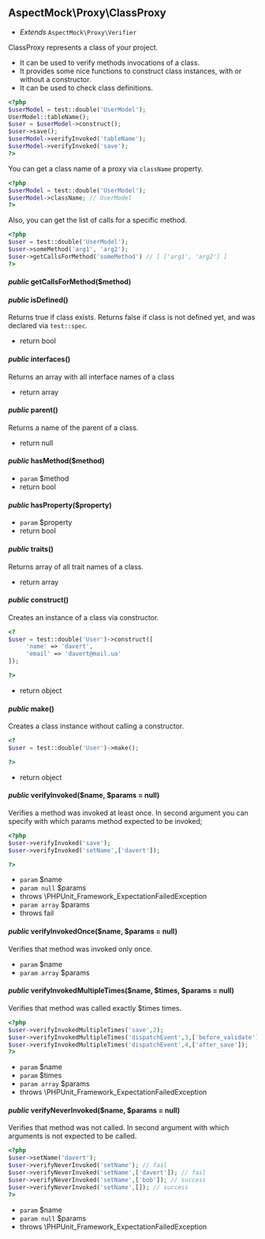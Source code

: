 
## AspectMock\Proxy\ClassProxy

* *Extends* `AspectMock\Proxy\Verifier`

ClassProxy represents a class of your project.

* It can be used to verify methods invocations of a class.
* It provides some nice functions to construct class instances, with or without a constructor.
* It can be used to check class definitions.


``` php
<?php
$userModel = test::double('UserModel');
UserModel::tableName();
$user = $userModel->construct();
$user->save();
$userModel->verifyInvoked('tableName');
$userModel->verifyInvoked('save');
?>
```

You can get a class name of a proxy via `className` property.

``` php
<?php
$userModel = test::double('UserModel');
$userModel->className; // UserModel
?>
```

Also, you can get the list of calls for a specific method.

```php
<?php
$user = test::double('UserModel');
$user->someMethod('arg1', 'arg2');
$user->getCallsForMethod('someMethod') // [ ['arg1', 'arg2'] ]
?>
```

#### *public* getCallsForMethod($method) 
#### *public* isDefined() 
Returns true if class exists.
Returns false if class is not defined yet, and was declared via `test::spec`.

 * return bool

#### *public* interfaces() 
Returns an array with all interface names of a class

 * return array

#### *public* parent() 
Returns a name of the parent of a class.

 * return null

#### *public* hasMethod($method) 
 * `param` $method
 * return bool

#### *public* hasProperty($property) 
 * `param` $property
 * return bool

#### *public* traits() 
Returns array of all trait names of a class.

 * return array

#### *public* construct() 
Creates an instance of a class via constructor.

``` php
<?
$user = test::double('User')->construct([
     'name' => 'davert',
     'email' => 'davert@mail.ua'
]);

?>
```
 * return object

#### *public* make() 
Creates a class instance without calling a constructor.

``` php
<?
$user = test::double('User')->make();

?>
```
 * return object

#### *public* verifyInvoked($name, $params = null) 
Verifies a method was invoked at least once.
In second argument you can specify with which params method expected to be invoked;

``` php
<?php
$user->verifyInvoked('save');
$user->verifyInvoked('setName',['davert']);

?>
```

 * `param` $name
 * `param null` $params
 * throws \PHPUnit_Framework_ExpectationFailedException
 * `param array` $params
 * throws fail

#### *public* verifyInvokedOnce($name, $params = null) 
Verifies that method was invoked only once.

 * `param` $name
 * `param array` $params

#### *public* verifyInvokedMultipleTimes($name, $times, $params = null) 
Verifies that method was called exactly $times times.

``` php
<?php
$user->verifyInvokedMultipleTimes('save',2);
$user->verifyInvokedMultipleTimes('dispatchEvent',3,['before_validate']);
$user->verifyInvokedMultipleTimes('dispatchEvent',4,['after_save']);
?>
```

 * `param` $name
 * `param` $times
 * `param array` $params
 * throws \PHPUnit_Framework_ExpectationFailedException

#### *public* verifyNeverInvoked($name, $params = null) 
Verifies that method was not called.
In second argument with which arguments is not expected to be called.

``` php
<?php
$user->setName('davert');
$user->verifyNeverInvoked('setName'); // fail
$user->verifyNeverInvoked('setName',['davert']); // fail
$user->verifyNeverInvoked('setName',['bob']); // success
$user->verifyNeverInvoked('setName',[]); // success
?>
```

 * `param` $name
 * `param null` $params
 * throws \PHPUnit_Framework_ExpectationFailedException


